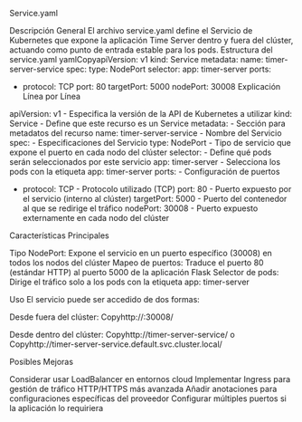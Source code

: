 Service.yaml

Descripción General
El archivo service.yaml define el Servicio de Kubernetes que expone la aplicación Time Server dentro y fuera del clúster, actuando como punto de entrada estable para los pods.
Estructura del service.yaml
yamlCopyapiVersion: v1
kind: Service
metadata:
  name: timer-server-service
spec:
  type: NodePort
  selector:
    app: timer-server
  ports:
  - protocol: TCP
    port: 80
    targetPort: 5000
    nodePort: 30008
Explicación Línea por Línea

apiVersion: v1 - Especifica la versión de la API de Kubernetes a utilizar
kind: Service - Define que este recurso es un Service
metadata: - Sección para metadatos del recurso
  name: timer-server-service - Nombre del Servicio
spec: - Especificaciones del Servicio
  type: NodePort - Tipo de servicio que expone el puerto en cada nodo del clúster
  selector: - Define qué pods serán seleccionados por este servicio
    app: timer-server - Selecciona los pods con la etiqueta app: timer-server
  ports: - Configuración de puertos
  - protocol: TCP - Protocolo utilizado (TCP)
    port: 80 - Puerto expuesto por el servicio (interno al clúster)
    targetPort: 5000 - Puerto del contenedor al que se redirige el tráfico
    nodePort: 30008 - Puerto expuesto externamente en cada nodo del clúster

Características Principales

Tipo NodePort: Expone el servicio en un puerto específico (30008) en todos los nodos del clúster
Mapeo de puertos: Traduce el puerto 80 (estándar HTTP) al puerto 5000 de la aplicación Flask
Selector de pods: Dirige el tráfico solo a los pods con la etiqueta app: timer-server

Uso
El servicio puede ser accedido de dos formas:

Desde fuera del clúster:
Copyhttp://<CUALQUIER-IP-DE-NODO>:30008/

Desde dentro del clúster:
Copyhttp://timer-server-service/
o
Copyhttp://timer-server-service.default.svc.cluster.local/


Posibles Mejoras

Considerar usar LoadBalancer en entornos cloud
Implementar Ingress para gestión de tráfico HTTP/HTTPS más avanzada
Añadir anotaciones para configuraciones específicas del proveedor
Configurar múltiples puertos si la aplicación lo requiriera
